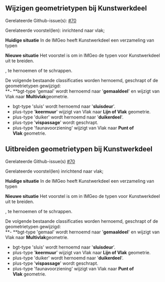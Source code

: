 Wijzigen geometrietypen bij Kunstwerkdeel
-----------------------------------------

Gerelateerde
Github-issue(s): [\#70](https://github.com/Geonovum/IMGeo2018/issues/70)

Gerelateerde voorstel(len): inrichtend naar vlak;

**Huidige situatie** In de IMGeo heeft Kunstwerkdeel een verzameling van typen

**Nieuwe situatie** Het voorstel is om in IMGeo de typen voor Kunstwerkdeel uit
te breiden.

, te hernoemen of te schrappen.

De volgende bestaande classificaties worden hernoemd, geschrapt of de
geometrietypen gewijzigd:  
**- **bgt-type 'gemaal' wordt hernoemd naar '**gemaaldeel**' en wijzigt van Vlak
naar **Multivlak**geometrie.  
- bgt-type 'sluis' wordt hernoemd naar '**sluisdeur**'.  
- plus-type '**keermuur**' wijzigt van Vlak naar **Lijn of Vlak** geometrie.  
- plus-type 'duiker' wordt hernoemd naar '**duikerdeel**'.   
- plus-type '**vispassage**' wordt geschrapt.  
- plus-type 'faunavoorziening' wijzigt van Vlak naar **Punt of Vlak** geometrie.

Uitbreiden geometrietypen bij Kunstwerkdeel
-------------------------------------------

Gerelateerde Github-issue(s)
[\#70](https://github.com/Geonovum/IMGeo2018/issues/70)

Gerelateerde voorstel(len) inrichtend naar vlak;

**Huidige situatie** In de IMGeo heeft Kunstwerkdeel een verzameling van typen

**Nieuwe situatie** Het voorstel is om in IMGeo de typen voor Kunstwerkdeel uit
te breiden.

, te hernoemen of te schrappen.

De volgende bestaande classificaties worden hernoemd, geschrapt of de
geometrietypen gewijzigd:  
**- **bgt-type 'gemaal' wordt hernoemd naar '**gemaaldeel**' en wijzigt van Vlak
naar **Multivlak**geometrie.  
- bgt-type 'sluis' wordt hernoemd naar '**sluisdeur**'.  
- plus-type '**keermuur**' wijzigt van Vlak naar **Lijn of Vlak** geometrie.  
- plus-type 'duiker' wordt hernoemd naar '**duikerdeel**'.   
- plus-type '**vispassage**' wordt geschrapt.  
- plus-type 'faunavoorziening' wijzigt van Vlak naar **Punt of Vlak** geometrie.

